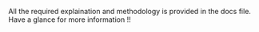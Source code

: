 All the required explaination and methodology is provided in the docs file. Have a glance for more information !!
